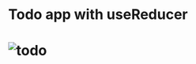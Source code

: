 <h1>Todo app with useReducer<h1>

  ![todo](https://user-images.githubusercontent.com/96315482/206415614-faee5512-53b0-4546-b5ac-a204a49d86ab.gif)
